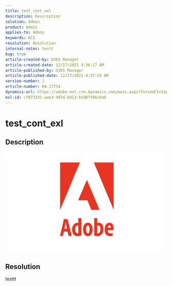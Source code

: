 ```yaml
---
title: test_cont_exl
description: Description
solution: Admin
product: Admin
applies-to: Admin
keywords: KCS
resolution: Resolution
internal-notes: testt
bug: true
article-created-by: D365 Manager
article-created-date: 12/17/2021 4:36:17 AM
article-published-by: D365 Manager
article-published-date: 12/17/2021 4:37:19 AM
version-number: 1
article-number: KA-17714
dynamics-url: https://adobe-ent.crm.dynamics.com/main.aspx?forceUCI=1&pagetype=entityrecord&etn=knowledgearticle&id=0f6e74dd-f25e-ec11-8f8f-00224806d4ca
exl-id: cf073331-aae3-497d-b913-b5d07f06c0a9
---
```

# test_cont_exl

## Description

![](assets/___814a63fb-f25e-ec11-8f8f-00224806d4ca___.png)

## Resolution


testtt
